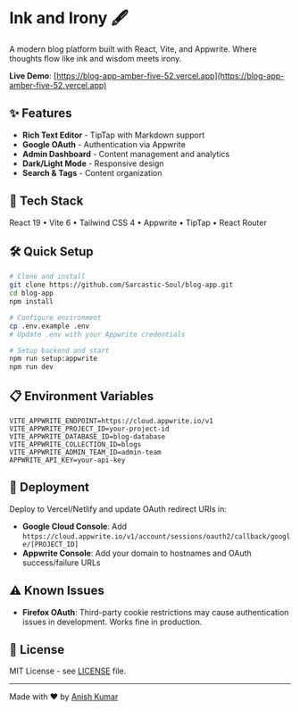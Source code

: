 # Ink and Irony 🖋️

A modern blog platform built with React, Vite, and Appwrite. Where thoughts flow like ink and wisdom meets irony.

**Live Demo**: [https://blog-app-amber-five-52.vercel.app](https://blog-app-amber-five-52.vercel.app)

## ✨ Features

- **Rich Text Editor** - TipTap with Markdown support
- **Google OAuth** - Authentication via Appwrite
- **Admin Dashboard** - Content management and analytics
- **Dark/Light Mode** - Responsive design
- **Search & Tags** - Content organization

## 🚀 Tech Stack

React 19 • Vite 6 • Tailwind CSS 4 • Appwrite • TipTap • React Router

## 🛠️ Quick Setup

```bash
# Clone and install
git clone https://github.com/Sarcastic-Soul/blog-app.git
cd blog-app
npm install

# Configure environment
cp .env.example .env
# Update .env with your Appwrite credentials

# Setup backend and start
npm run setup:appwrite
npm run dev
```

## 📋 Environment Variables

```env
VITE_APPWRITE_ENDPOINT=https://cloud.appwrite.io/v1
VITE_APPWRITE_PROJECT_ID=your-project-id
VITE_APPWRITE_DATABASE_ID=blog-database
VITE_APPWRITE_COLLECTION_ID=blogs
VITE_APPWRITE_ADMIN_TEAM_ID=admin-team
APPWRITE_API_KEY=your-api-key
```

## 🚀 Deployment

Deploy to Vercel/Netlify and update OAuth redirect URIs in:
- **Google Cloud Console**: Add `https://cloud.appwrite.io/v1/account/sessions/oauth2/callback/google/[PROJECT_ID]`
- **Appwrite Console**: Add your domain to hostnames and OAuth success/failure URLs

## ⚠️ Known Issues

- **Firefox OAuth**: Third-party cookie restrictions may cause authentication issues in development. Works fine in production.

## 📄 License

MIT License - see [LICENSE](LICENSE) file.

---

Made with ❤️ by [Anish Kumar](https://github.com/Sarcastic-Soul)
